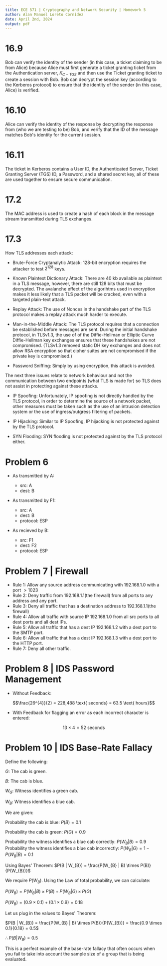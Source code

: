 ```yaml
---
title: ECE 571 | Cryptography and Network Security | Homework 5
author: Alan Manuel Loreto Cornídez
date: April 2nd, 2024
output: pdf
---
```


# 16.9

Bob can verify the identity of the sender (in this case, a ticket claiming to be
from Alice) because Alice must first generate a ticket granting ticket from the
Authentication server, $K_{C-TGS}$ and then use the Ticket granting ticket to
create a session with Bob. Bob can decrypt the session key (according to the
Kerberos protocol) to ensure that the identity of the sender (in this case,
Alice) is verified.

# 16.10

Alice can verify the identity of the response by decrypting the response from
(who we are testing to be) Bob, and verify that the ID of the message matches
Bob's identity for the current session.

# 16.11

The ticket in Kerberos contains a User ID, the Authenticated Server, Ticket
Granting Server (TGS) ID, a Password, and a shared secret key, all of these are
used together to ensure secure communication.

# 17.2

The MAC address is used to create a hash of each block in the message stream
transmitted during TLS exchanges.

# 17.3

How TLS addresses each attack:

- Brute-Force Cryptanalytic Attack: 128-bit encryption requires the attacker to
  test $2^{128}$ keys.

- Known Plaintext Dictionary Attack: There are 40 kb available as plaintext in a
  TLS message, however, there are still 128 bits that must be decrypted. The
  avalanche effect of the algorihtms used in encryption makes it less likely
  that a TLS packet will be cracked, even with a targeted plain-text attack.

- Replay Attack: The use of Nonces in the handshake part of the TLS protocol
  makes a replay attack much harder to execute.

- Man-in-the-Middle Attack: The TLS protocol requires that a connection be
  established before messages are sent. During the initial handshake protocol,
  in TLSv1.3, the use of of the Diffie-Hellman or Elliptic Curve Diffie-Hellman
  key exchanges ensures that these handshakes are not compromised. (TLSv1.3
  removed static DH key exchanges and does not allow RSA encryption so that
  cipher suites are not compromised if the private key is compromised.)

- Password Sniffing: Simply by using encryption, this attack is avoided.

The next three issues relate to network behaviour and not the communication
between two endpoints (what TLS is made for) so TLS does not assist in
protecting against these attacks.

- IP Spoofing: Unfortunately, IP spoofing is not directly handled by the TLS
  protocol, in order to determine the source of a network packet, other measures
  must be taken such as the use of an intrusion detection system or the use of
  ingress/outgress filtering of packets.

- IP Hijacking: Similar to IP Spoofing, IP hijacking is not protected against by
  the TLS protocol.

- SYN Flooding: SYN flooding is not protected against by the TLS protocol
  either.

# Problem 6

<!-- TODO -->

- As transmitted by A:

  - src: A
  - dest: B

- As transmitted by F1:

  - src: A
  - dest: B
  - protocol: ESP

- As recieved by B:

  - src: F1
  - dest: F2
  - protocol: ESP

# Problem 7 | Firewall

- Rule 1: Allow any source address communicating with 192.168.1.0 with a port $>
  1023$
- Rule 2: Deny traffic from 192.168.1.1(the firewall) from all ports to any
  address and any port.
- Rule 3: Deny all traffic that has a destination address to 192.168.1.1(the
  firewall)
- Rule 4: Allow all traffic with source IP 192.168.1.0 from all src ports to all
  dest ports and all dest IPs.
- Rule 5: Allow all traffic that has a dest IP 192.168.1.2 with a dest port to
  the SMTP port.
- Rule 6: Allow all traffic that has a dest IP 192.168.1.3 with a dest port to
  the HTTP port.
- Rule 7: Deny all other traffic.

# Problem 8 | IDS Password Management

- Without Feedback:

$$\frac{26^{4}}{2} = 228,488 \text{ seconds} = 63.5 \text{ hours}$$

- With Feedback for flagging an error as each incorrect character is entered:

$$13 \times 4 = 52 \text{ seconds}$$

# Problem 10 | IDS Base-Rate Fallacy

Define the following:

$G$: The cab is green.

$B$: The cab is blue.

$W_{G}$: Witness identifies a green cab.

$W_{B}$: Witness identifies a blue cab.

We are given:

Probability the cab is blue: $P(B) = 0.1$

Probability the cab is green: $P(G) = 0.9$

Probability the witness identifies a blue cab correctly: $P(W_{B} | B) = 0.9$
Probability the witness identifies a blue cab incorrectly: $P(W_{B} | G) = 1 -
P(W_{B} | B) = 0.1$

Using Bayes' Theorem: $P(B | W_{B}) = \frac{P(W_{B} | B) \times P(B)}{P(W_{B})}$

We require $P(W_{B})$. Using the Law of total probability, we can calculate:

$P(W_{B}) = P(W_{B} | B) \times P(B) + P(W_{B} | G) \times P(G)$

$P(W_{B}) = (0.9 \times 0.1) + (0.1 \times 0.9) = 0.18$

Let us plug in the values to Bayes' Theorem:

$P(B | W_{B}) = \frac{P(W_{B} | B) \times P(B)}{P(W_{B})} = \frac{0.9 \times
0.1}{0.18} = 0.5$

$\therefore P(B | W_{B}) = 0.5$

This is a perfect example of the base-rate fallacy that often occurs when you
fail to take into account the sample size of a group that is being evaluated.
